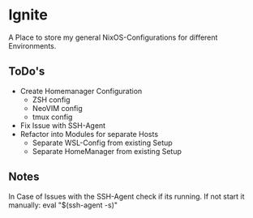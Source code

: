 # Ignite
A Place to store my general NixOS-Configurations for different Environments.

## ToDo's
- Create Homemanager Configuration
    - ZSH config
    - NeoVIM config
    - tmux config
- Fix Issue with SSH-Agent
- Refactor into Modules for separate Hosts
    - Separate WSL-Config from existing Setup
    - Separate HomeManager from existing Setup

## Notes
In Case of Issues with the SSH-Agent check if its running. If not start it manually:
eval "$(ssh-agent -s)"



